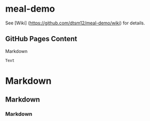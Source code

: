 # meal-demo

See [Wiki] (https://github.com/dtsm12/meal-demo/wiki) for details.

## GitHub Pages Content

Markdown

```Markdown
Text
```

# Markdown
## Markdown
### Markdown
